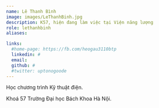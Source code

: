 ```yaml
---
name: Lê Thanh Bình
image: images/LeThanhBinh.jpg
description: K57, hiện đang làm việc tại Viện năng lượng
role: lethanhbinh
aliases:

links:
  #home-page: https://fb.com/heogau3110btp
  linkedin: #
  email: 
  github: #
  #twitter: uptonogoode
---
```


Học chương trình Kỹ thuật điện.

Khoá 57 Trường Đại học Bách Khoa Hà Nội.
